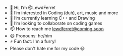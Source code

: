 - 👋 Hi, I’m @LewdFerret
- 👀 I’m interested in Coding (duh), art, music and more
- 🌱 I’m currently learning C++ and Drawing
- 💞️ I’m looking to collaborate on coding games
- 📫 How to reach me [lewdferret@coming.soon](mailto:placeholder)
- 😄 Pronouns: he/him
- ⚡ Fun fact: I'm a furry!
- Please don't hate me for my code 😆

<!---
LewdFerret/LewdFerret is a ✨ special ✨ repository because its `README.md` (this file) appears on your GitHub profile.
You can click the Preview link to take a look at your changes.
--->
